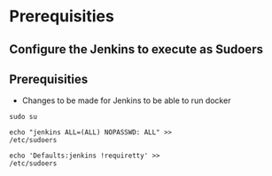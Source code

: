 <h1> Prerequisities </h1>
<h2> Configure the Jenkins to execute as Sudoers </h2>

Prerequisities
--------------------------
- Changes to be made for Jenkins to be able to run docker

<code>sudo su</code><br>

<code>echo "jenkins ALL=(ALL) NOPASSWD: ALL" >> /etc/sudoers</code></br>

<code>echo 'Defaults:jenkins !requiretty' >> /etc/sudoers</code></br>
